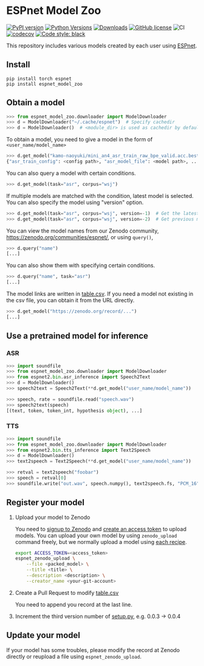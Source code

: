 # ESPnet Model Zoo

[![PyPI version](https://badge.fury.io/py/espnet_model_zoo.svg)](https://badge.fury.io/py/espnet_model_zoo)
[![Python Versions](https://img.shields.io/pypi/pyversions/espnet_model_zoo.svg)](https://pypi.org/project/espnet_model_zoo/)
[![Downloads](https://pepy.tech/badge/espnet_model_zoo)](https://pepy.tech/project/espnet_model_zoo)
[![GitHub license](https://img.shields.io/github/license/espnet/espnet_model_zoo.svg)](https://github.com/espnet/espnet_model_zoo)
![CI](https://github.com/espnet/espnet_model_zoo/workflows/CI/badge.svg)
[![codecov](https://codecov.io/gh/espnet/espnet_model_zoo/branch/master/graph/badge.svg)](https://codecov.io/gh/espnet/espnet_model_zoo)
[![Code style: black](https://img.shields.io/badge/code%20style-black-000000.svg)](https://github.com/psf/black)

This repository includes various models created by each user using [ESPnet](https://github.com/espnet/espnet).

## Install

```
pip install torch espnet
pip install espnet_model_zoo
```

## Obtain a model

```python
>>> from espnet_model_zoo.downloader import ModelDownloader
>>> d = ModelDownloader("~/.cache/espnet")  # Specify cachedir
>>> d = ModelDownloader()  # <module_dir> is used as cachedir by default
```

To obtain a model, you need to give a model in the form of `<user_name/model_name>`

```python
>>> d.get_model("kamo-naoyuki/mini_an4_asr_train_raw_bpe_valid.acc.best")
{"asr_train_config": <config path>, "asr_model_file": <model path>, ...}
```

You can also query a model with certain conditions.

```python
>>> d.get_model(task="asr", corpus="wsj")
```

If multiple models are matched with the condition, latest model is selected.
You can also specify the model using "version" option.

```python
>>> d.get_model(task="asr", corpus="wsj", version=-1)  # Get the latest model
>>> d.get_model(task="asr", corpus="wsj", version=-2)  # Get previous model
```

You can view the model names from our Zenodo community, https://zenodo.org/communities/espnet/, 
or using `query()`,

```python
>>> d.query("name")
[...]
```

You can also show them with specifying certain conditions.

```python
>>> d.query("name", task="asr")
[...]
```

The model links are written in [table.csv](espnet_model_zoo/table.csv). 
If you need a model not existing in the csv file, you can obtain it from the URL directly.

```python
>>> d.get_model("https://zenodo.org/record/...")
[...]
```

## Use a pretrained model for inference

### ASR

```python
>>> import soundfile
>>> from espnet_model_zoo.downloader import ModelDownloader
>>> from espnet2.bin.asr_inference import Speech2Text
>>> d = ModelDownloader()
>>> speech2text = Speech2Text(**d.get_model("user_name/model_name"))

>>> speech, rate = soundfile.read("speech.wav")
>>> speech2text(speech)
[(text, token, token_int, hypothesis object), ...]
```

### TTS

```python
>>> import soundfile
>>> from espnet_model_zoo.downloader import ModelDownloader
>>> from espnet2.bin.tts_inference import Text2Speech
>>> d = ModelDownloader()
>>> text2speech = Text2Speech(**d.get_model("user_name/model_name"))

>>> retval = text2speech("foobar")
>>> speech = retval[0]
>>> soundfile.write("out.wav", speech.numpy(), text2speech.fs, "PCM_16")
```

## Register your model

1. Upload your model to Zenodo

    You need to [signup to Zenodo](https://zenodo.org/) and [create an access token](https://zenodo.org/account/settings/applications/tokens/new/) to upload models.
    You can upload your own model by using `zenodo_upload` command freely, 
    but we normally upload a model using [each recipe](https://github.com/espnet/espnet/blob/master/egs2/TEMPLATE).

    ```sh
    export ACCESS_TOKEN=<access_token>
    espnet_zenodo_upload \
        --file <packed_model> \
        --title <title> \
        --description <description> \
        --creator_name <your-git-account>
    ```
1. Create a Pull Request to modify [table.csv](espnet_model_zoo/table.csv)

    You need to append you record at the last line.
1. Increment the third version number of [setup.py](setup.py), e.g. 0.0.3 -> 0.0.4


## Update your model

If your model has some troubles, please modify the record at Zenodo directly or reupload a file using `espnet_zenodo_upload`.
